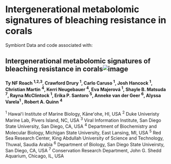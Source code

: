 # Intergenerational metabolomic signatures of bleaching resistance in corals

Symbiont Data and code associated with:

## Intergenerational metabolomic signatures of bleaching resistance in corals![image](https://github.com/user-attachments/assets/faff70bc-be06-4c87-be7e-c3634b499bbc)

#### Ty NF Roach <sup>1,2,3</sup>, Crawford Drury <sup>1</sup>, Carlo Caruso <sup>1</sup>, Josh Hancock <sup>1</sup>, Christian Martin <sup>4</sup>, Kerri Neugebauer <sup>4</sup>, Eva Majerová <sup>1</sup>, Shayle B. Matsuda <sup>7</sup>, Rayna McClintock <sup>1</sup>, Erika P. Santoro <sup>5</sup>, Anneke van der Geer <sup>6</sup>, Alyssa Varela<sup>1</sup> , Robert A. Quinn <sup>4</sup>

<sup>1</sup> Hawaiʻi Institute of Marine Biology, Kāneʻohe, HI, USA
<sup>2</sup> Duke Univeristy Marine Lab, Pivers Island, NC, USA
<sup>3</sup> Viral Information Institute, San Diego State University, San Diego, CA, USA
<sup>4</sup> Department of Biochemistry and Molecular Biology, Michigan State University, East Lansing, MI, USA
<sup>5</sup> Red Sea Research Center, King Abdullah University of Science and Technology, Thuwal, Saudia Arabia
<sup>6</sup> Department of Biology, San Diego State Univeirsty, San Diego, CA, USA
<sup>7</sup> Conservation Research Department, John G. Shedd Aquarium, Chicago, IL, USA

